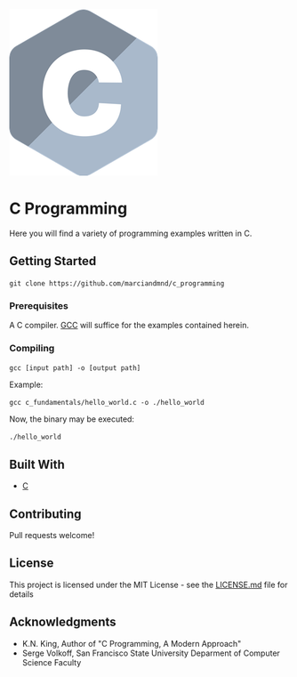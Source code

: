 ![Icon](icon.png "C Programming")

# C Programming

Here you will find a variety of programming examples written in C. 

## Getting Started

`git clone https://github.com/marciandmnd/c_programming`

### Prerequisites

A C compiler. [GCC](https://www.google.com) will suffice for the examples contained herein.

### Compiling

`gcc [input path] -o [output path]`

Example:

`gcc c_fundamentals/hello_world.c -o ./hello_world`

Now, the binary may be executed:

`./hello_world`

## Built With

* [C](https://www.gnu.org/software/gnu-c-manual/gnu-c-manual.html)

## Contributing

Pull requests welcome!

## License

This project is licensed under the MIT License - see the [LICENSE.md](LICENSE.md) file for details

## Acknowledgments

* K.N. King, Author of "C Programming, A Modern Approach"
* Serge Volkoff, San Francisco State University Deparment of Computer Science Faculty